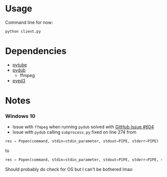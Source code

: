 # Usage
Command line for now:

```
python client.py
```

# Dependencies
- [pytube](https://github.com/pytube/pytube/)
- [pydub](https://github.com/jiaaro/pydub)
    - ffmpeg
- [eyed3](https://eyed3.readthedocs.io/en/latest/installation.html)

# Notes
### Windows 10
- Issue with `ffmpeg` when running `pydub` solved with [GitHub Issue #604](https://github.com/jiaaro/pydub/issues/604)
- Issue with `pydub` calling `subprocess.py` fixed on line 274
from 
```python
res = Popen(command, stdin=stdin_parameter, stdout=PIPE, stderr=PIPE)

```
to
```python
res = Popen(command, stdin=stdin_parameter, stdout=PIPE, stderr=PIPE, shell=True)

```
Should probably do check for OS but I can't be bothered lmao

